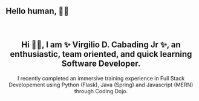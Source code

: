 <!-- /////////////////////////////////////////////
//  VIRGILIO CABADING'S GITHUB README MARKDOWN
////////////////////////////////////////////////// -->

## Hello human, 👋🏼
<br>
<h2 align="center">
Hi 👋🏼, I am ✨ Virgilio D. Cabading Jr ✨, an enthusiastic, team oriented, and quick learning Software Developer.
</h2>

<p  align="center">
I recently completed an immersive training experience in Full Stack Developement using  Python (Flask), Java (Spring) and Javascript (MERN) through Coding Dojo.
</p>
  
<!--
**Virgilio-D-Cabading-Jr/Virgilio-D-Cabading-Jr** is a ✨ _special_ ✨ repository because its `README.md` (this file) appears on your GitHub profile.

Here are some ideas to get you started:

- 🔭 I’m currently working on ...
- 🌱 I’m currently learning ...
- 👯 I’m looking to collaborate on ...
- 🤔 I’m looking for help with ...
- 💬 Ask me about ...
- 📫 How to reach me: ...
- 😄 Pronouns: ...
- ⚡ Fun fact: ...
-->
